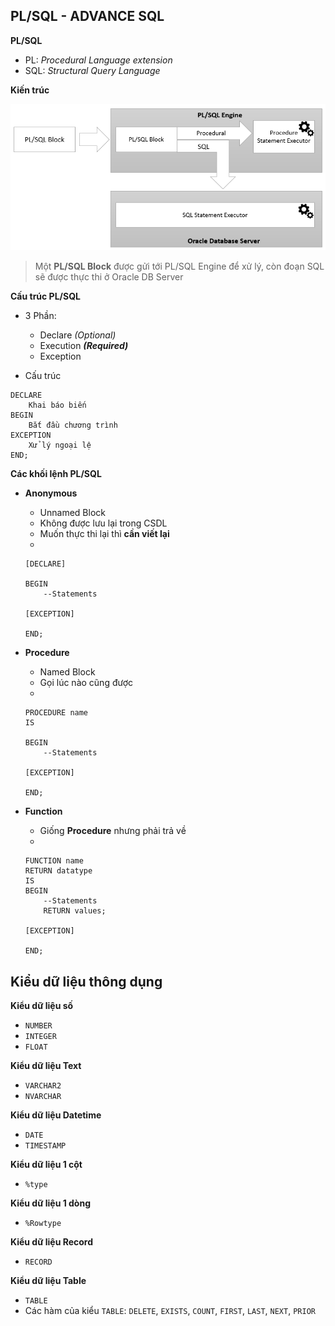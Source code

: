 ## PL/SQL - ADVANCE SQL

**PL/SQL**
- PL: *Procedural Language extension*
- SQL: *Structural Query Language*

**Kiến trúc**

![Alt text](plsql-architecture.png)
> Một **PL/SQL Block** được gửi tới PL/SQL Engine để xử lý, còn đoạn SQL sẽ được thực thi ở Oracle DB Server

**Cấu trúc PL/SQL**
- 3 Phần:
    - Declare *(Optional)*
    - Execution ***(Required)***
    - Exception

- Cấu trúc

```
DECLARE
    Khai báo biến
BEGIN
    Bắt đầu chương trình
EXCEPTION
    Xử lý ngoại lệ
END;
```

**Các khối lệnh PL/SQL**

- **Anonymous**
    - Unnamed Block
    - Không được lưu lại trong CSDL
    - Muốn thực thi lại thì **cần viết lại**
    -   
    ```
    [DECLARE]

    BEGIN
        --Statements
    
    [EXCEPTION]

    END;
    ```

- **Procedure**
    - Named Block
    - Gọi lúc nào cũng được
    - 
    ```
    PROCEDURE name
    IS

    BEGIN
        --Statements
    
    [EXCEPTION]

    END;
    ```

- **Function**
    - Giống **Procedure** nhưng phải trả về
    -
    ```
    FUNCTION name
    RETURN datatype
    IS
    BEGIN
        --Statements
        RETURN values;
    
    [EXCEPTION]

    END;
    ```

## Kiểu dữ liệu thông dụng

**Kiểu dữ liệu số**
- `NUMBER`
- `INTEGER`
- `FLOAT`

**Kiểu dữ liệu Text**
- `VARCHAR2`
- `NVARCHAR`

**Kiểu dữ liệu Datetime**
- `DATE`
- `TIMESTAMP`

**Kiểu dữ liệu 1 cột** 
- `%type`

**Kiểu dữ liệu 1 dòng**
- `%Rowtype`

**Kiểu dữ liệu Record**
- `RECORD`

**Kiểu dữ liệu Table**
- `TABLE`
- Các hàm của kiểu `TABLE`: `DELETE`, `EXISTS`, `COUNT`, `FIRST`, `LAST`, `NEXT`, `PRIOR`